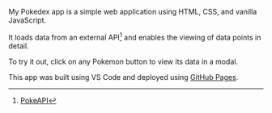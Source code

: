 My Pokedex app is a simple web application using HTML, CSS, and vanilla JavaScript.

It loads data from an external API[^1] and enables the viewing of data points in detail.


To try it out, click on any Pokemon button to view its data in a modal.


This app was built using VS Code and deployed using [GitHub Pages](https://pages.github.com/).

[^1]: [PokeAPI](https://pokeapi.co/)
